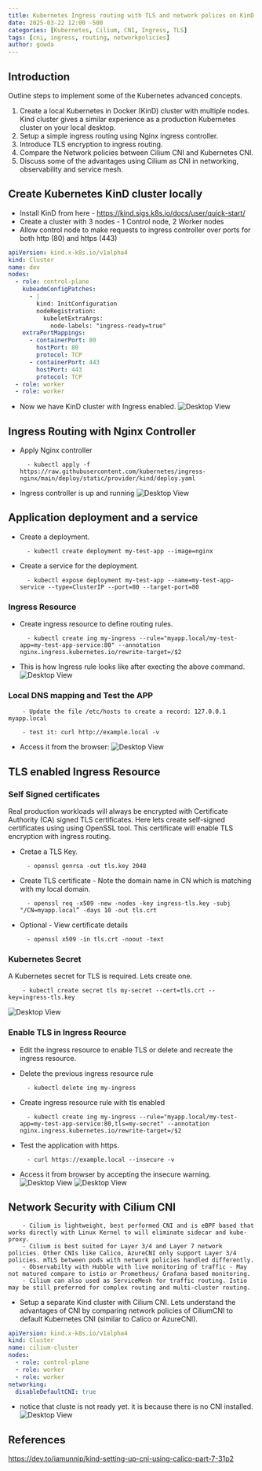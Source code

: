```yaml
---
title: Kubernetes Ingress routing with TLS and network polices on KinD cluster
date: 2025-03-22 12:00 -500
categories: [Kubernetes, Cilium, CNI, Ingress, TLS]
tags: [cni, ingress, routing, networkpolicies]
author: gowda
---
```


## Introduction

Outline steps to implement some of the Kubernetes advanced concepts.

1. Create a local Kubernetes in Docker (KinD) cluster with multiple nodes. Kind cluster gives a similar experience as a production Kubernetes cluster on your local desktop.
2. Setup a simple ingress routing using Nginx ingress controller.
3. Introduce TLS encryption to ingress routing.
4. Compare the Network policies between Cilium CNI and Kubernetes CNI.
5. Discuss some of the advantages using Cilium as CNI in networking, observability and service mesh.

## Create Kubernetes KinD cluster locally

- Install KinD from here - <https://kind.sigs.k8s.io/docs/user/quick-start/>
- Create a cluster with 3 nodes - 1 Control node, 2 Worker nodes
- Allow control node to make requests to ingress controller over ports for both http (80) and https (443)

```yaml
apiVersion: kind.x-k8s.io/v1alpha4
kind: Cluster
name: dev
nodes:
  - role: control-plane
    kubeadmConfigPatches:
      - |
        kind: InitConfiguration
        nodeRegistration:
          kubeletExtraArgs:
            node-labels: "ingress-ready=true"
    extraPortMappings:
      - containerPort: 80
        hostPort: 80
        protocol: TCP
      - containerPort: 443
        hostPort: 443
        protocol: TCP
  - role: worker
  - role: worker
```

- Now we have KinD cluster with Ingress enabled.
  ![Desktop View](/assets/img/k8s/kind.png)

## Ingress Routing with Nginx Controller

- Apply Nginx controller

        - kubectl apply -f https://raw.githubusercontent.com/kubernetes/ingress-nginx/main/deploy/static/provider/kind/deploy.yaml

- Ingress controller is up and running
  ![Desktop View](/assets/img/k8s/ing.png)

## Application deployment and a service

- Create a deployment.

        - kubectl create deployment my-test-app --image=nginx

- Create a service for the deployment.

        - kubectl expose deployment my-test-app --name=my-test-app-service --type=ClusterIP --port=80 --target-port=80

### Ingress Resource

- Create ingress resource to define routing rules.

        - kubectl create ing my-ingress --rule="myapp.local/my-test-app=my-test-app-service:80" --annotation nginx.ingress.kubernetes.io/rewrite-target=/$2

- This is how Ingress rule looks like after execting the above command.
  ![Desktop View](/assets/img/k8s/ingrule.png)

### Local DNS mapping and Test the APP

        - Update the file /etc/hosts to create a record: 127.0.0.1 myapp.local

        - test it: curl http://example.local -v

- Access it from the browser:
  ![Desktop View](/assets/img/k8s/myapp.png)

## TLS enabled Ingress Resource

### Self Signed certificates

Real production workloads will always be encrypted with Certificate Authority (CA) signed TLS certificates. Here lets create self-signed certificates using using OpenSSL tool. This certificate will enable TLS encryption with ingress routing.

- Cretae a TLS Key.

        - openssl genrsa -out tls.key 2048

- Create TLS certificate - Note the domain name in CN which is matching with my local domain.

        - openssl req -x509 -new -nodes -key ingress-tls.key -subj "/CN=myapp.local” -days 10 -out tls.crt

- Optional - View certificate details

        - openssl x509 -in tls.crt -noout -text

### Kubernetes Secret

A Kubernetes secret for TLS is required. Lets create one.

        - kubectl create secret tls my-secret --cert=tls.crt --key=ingress-tls.key

![Desktop View](/assets/img/k8s/secret.png)

### Enable TLS in Ingress Reource

- Edit the ingress resource to enable TLS or delete and recreate the ingress resource.
- Delete the previous ingress resource rule

        - kubectl delete ing my-ingress

- Create ingress resource rule with tls enabled

        - kubectl create ing my-ingress --rule="myapp.local/my-test-app=my-test-app-service:80,tls=my-secret" --annotation nginx.ingress.kubernetes.io/rewrite-target=/$2

- Test the application with https.

        - curl https://example.local --insecure -v

- Access it from browser by accepting the insecure warning.
  ![Desktop View](/assets/img/k8s/myapp-tls.png)
  ![Desktop View](/assets/img/k8s/myapp-tlsb.png)

## Network Security with Cilium CNI

        - Cilium is lightweight, best performed CNI and is eBPF based that works directly with Linux Kernel to will eliminate sidecar and kube-proxy.
        - Cilium is best suited for Layer 3/4 and Layer 7 network policies. Other CNIs like Calico, AzureCNI only support Layer 3/4 policies. mTLS between pods with network policies handled differently.
        - Observabilty with Hubble with live monitoring of traffic - May not matured compare to istio or Prometheus/ Grafana based monitoring.
        - Cilium can also used as ServiceMesh for traffic routing. Istio may be still preferred for complex routing and multi-cluster routing.

- Setup a separate Kind cluster with Cilium CNI. Lets understand the advantages of CNI by comparing network policies of CiliumCNI to default Kubernetes CNI (similar to Calico or AzureCNI).

```yaml
apiVersion: kind.x-k8s.io/v1alpha4
kind: Cluster
name: cilium-cluster
nodes:
  - role: control-plane
  - role: worker
  - role: worker
networking:
  disableDefaultCNI: true
```

- notice that cluste is not ready yet. it is because there is no CNI installed.
  ![Desktop View](/assets/img/k8s/kind-cilium.png)

## References

<https://dev.to/iamunnip/kind-setting-up-cni-using-calico-part-7-31p2>
